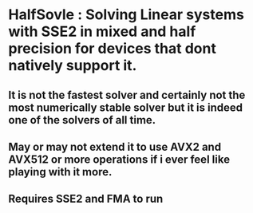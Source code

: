 # HalfSovle : Solving Linear systems with SSE2 in mixed and half precision for devices that dont natively support it.
## It is not the fastest solver and certainly not the most numerically stable solver but it is indeed one of the solvers of all time.
## May or may not extend it to use AVX2 and AVX512 or more operations if i ever feel like playing with it more.
## Requires SSE2 and FMA to run
